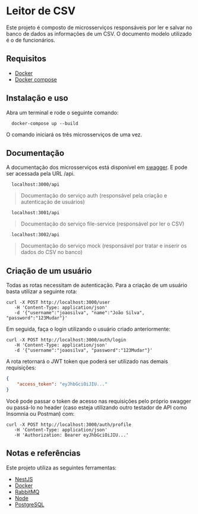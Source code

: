 # Leitor de CSV

Este projeto é composto de microsserviços responsáveis por ler e salvar no banco de dados as informações de um CSV. O documento modelo utilizado é o de funcionários.

## Requisitos

- [Docker](https://docs.nestjs.com/) 
- [Docker compose](https://docs.docker.com/compose/)


## Instalação e uso

Abra um terminal e rode o seguinte comando:

```
  docker-compose up --build
```

O comando iniciará os três microsserviços de uma vez.

## Documentação

A documentação dos microsserviços está disponível em [swagger](https://swagger.io/). E pode ser acessada pela URL /api.

```shell
  localhost:3000/api
```
> Documentação do serviço auth (responsável pela criação e autenticação de usuários)

```shell
  localhost:3001/api
```
>  Documentação do serviço file-service (responsável por ler o CSV)

```shell
  localhost:3002/api
```
> Documentação do serviço mock (responsável por tratar e inserir os dados do CSV no banco)


## Criação de um usuário

Todas as rotas necessitam de autenticação. Para a criação de um usuário basta utilizar a seguinte rota:

```curl
curl -X POST http://localhost:3000/user
   -H 'Content-Type: application/json'
   -d '{"username":"joaosilva", "name":"João Silva", "password":"123Mudar"}'
```

Em seguida, faça o login utilizando o usuário criado anteriormente:

```curl
curl -X POST http://localhost:3000/auth/login
   -H 'Content-Type: application/json'
   -d '{"username":"joaosilva", "password":"123Mudar"}'
```

A rota retornará o JWT token que poderá ser utilizado nas demais requisições:

```json
{
	"access_token": "eyJhbGciOiJIU..."
}
```

Você pode passar o token de acesso nas requisições pelo próprio swagger ou passá-lo no header (caso esteja utilizando outro testador de API como Insomnia ou Postman) com:

```curl
curl -X POST http://localhost:3000/auth/profile
   -H 'Content-Type: application/json'
   -H 'Authorization: Bearer eyJhbGciOiJIU...'
```

## Notas e referências

Este projeto utiliza as seguintes ferramentas:

- [NestJS](https://docs.nestjs.com/)
- [Docker](https://docs.nestjs.com/)
- [RabbitMQ](https://www.rabbitmq.com/)
- [Node](https://nodejs.org/en)
- [PostgreSQL](https://www.postgresql.org/)
